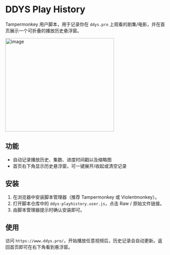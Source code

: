 # DDYS Play History

Tampermonkey 用户脚本，用于记录你在 `ddys.pro` 上观看的剧集/电影，并在首页展示一个可折叠的播放历史悬浮窗。

<img width="339" height="292" alt="image" src="https://github.com/user-attachments/assets/8aeab2ed-3a95-47f2-8bca-a11caaab5beb" />


## 功能
- 自动记录播放历史、集数、进度时间戳以及缩略图
- 首页右下角显示历史悬浮窗，可一键展开/收起或清空记录

## 安装
1. 在浏览器中安装脚本管理器（推荐 Tampermonkey 或 Violentmonkey）。
2. 打开脚本仓库中的 `ddys-playhistory.user.js`，点击 Raw / 原始文件链接。
3. 由脚本管理器提示时确认安装即可。

## 使用
访问 `https://www.ddys.pro/`，开始播放任意视频后，历史记录会自动更新。返回首页即可在右下角看到悬浮窗。
